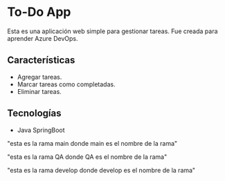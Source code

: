 # To-Do App

Esta es una aplicación web simple para gestionar tareas. Fue creada para aprender Azure DevOps.

## Características
- Agregar tareas.
- Marcar tareas como completadas.
- Eliminar tareas.

## Tecnologías
- Java SpringBoot


"esta es la rama main donde main es el nombre de la rama"

"esta es la rama QA donde QA es el nombre de la rama"

"esta es la rama develop donde develop es el nombre de la rama"
